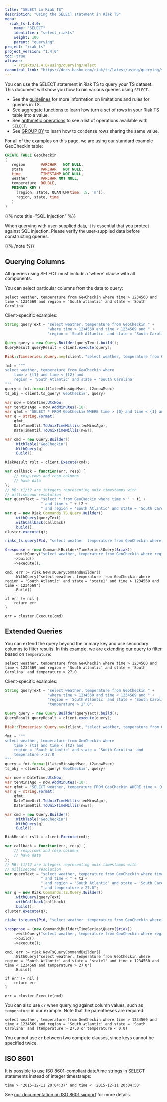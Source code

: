 ```yaml
---
title: "SELECT in Riak TS"
description: "Using the SELECT statement in Riak TS"
menu:
  riak_ts-1.4.0:
    name: "SELECT"
    identifier: "select_riakts"
    weight: 100
    parent: "querying"
project: "riak_ts"
project_version: "1.4.0"
toc: true
aliases:
    - /riakts/1.4.0/using/querying/select
canonical_link: "https://docs.basho.com/riak/ts/latest/using/querying/select"
---
```


[aggregate functions]: aggregate-functions/
[arithmetic operations]: arithmetic-operations/
[GROUP BY]: group-by/
[guidelines]: riak/ts/1.4.0/using/querying/guidelines
[iso8601]: ../../../timerepresentations/

You can use the SELECT statement in Riak TS to query your TS dataset. This document will show you how to run various queries using `SELECT`. 

* See the [guidelines] for more information on limitations and rules for queries in TS.
* See [aggregate functions] to learn how turn a set of rows in your Riak TS table into a value.
* See [arithmetic operations] to see a list of operations available with `SELECT`.
* See [GROUP BY] to learn how to condense rows sharing the same value.


For all of the examples on this page, we are using our standard example GeoCheckin table:

```sql
CREATE TABLE GeoCheckin
(
   region       VARCHAR   NOT NULL,
   state        VARCHAR   NOT NULL,
   time         TIMESTAMP NOT NULL,
   weather      VARCHAR NOT NULL,
   temperature  DOUBLE,
   PRIMARY KEY (
     (region, state, QUANTUM(time, 15, 'm')),
     region, state, time
   )
)
```

{{% note title="SQL Injection" %}}

When querying with user-supplied data, it is essential that you protect against SQL injection. Please verify the user-supplied data before constructing queries.

{{% /note %}}


## Querying Columns

All queries using SELECT must include a 'where' clause with all components.

You can select particular columns from the data to query:

```
select weather, temperature from GeoCheckin where time > 1234560 and time < 1234569 and region = 'South Atlantic' and state = 'South Carolina'
```

Client-specific examples:

```java
String queryText = "select weather, temperature from GeoCheckin " +
                   "where time > 1234560 and time < 1234569 and " +
                   "region = 'South Atlantic' and state = 'South Carolina'";

Query query = new Query.Builder(queryText).build();
QueryResult queryResult = client.execute(query);
```

```ruby
Riak::Timeseries::Query.new(client, "select weather, temperature from GeoCheckin where time > 1234560 and time < 1234569 and region = 'South Atlantic' and state = 'South Carolina'").issue!
```

```python
fmt = """
select weather, temperature from GeoCheckin where
    time > {t1} and time < {t2} and
    region = 'South Atlantic' and state = 'South Carolina'
"""
query = fmt.format(t1=tenMinsAgoMsec, t2=nowMsec)
ts_obj = client.ts_query('GeoCheckin', query)
```

```csharp
var now = DateTime.UtcNow;
var tenMinsAgo = now.AddMinutes(-10);
var qfmt = "SELECT * FROM GeoCheckin WHERE time > {0} and time < {1} and region = 'South Atlantic' and state = 'South Carolina'";
var q = string.Format(
    qfmt,
    DateTimeUtil.ToUnixTimeMillis(tenMinsAgo),
    DateTimeUtil.ToUnixTimeMillis(now));

var cmd = new Query.Builder()
    .WithTable("GeoCheckin")
    .WithQuery(q)
    .Build();

RiakResult rslt = client.Execute(cmd);
```

```javascript
var callback = function(err, resp) {
    // resp.rows and resp.columns
    // have data
};
// NB: t1/t2 are integers representing unix timestamps with
// millisecond resolution
var queryText = "select * from GeoCheckin where time > " + t1 +
                " and time < " + t2 +
                " and region = 'South Atlantic' and state = 'South Carolina'";
var q = new Riak.Commands.TS.Query.Builder()
    .withQuery(queryText)
    .withCallback(callback)
    .build();
cluster.execute(q);
```

```erlang
riakc_ts:query(Pid, "select weather, temperature from GeoCheckin where time > 1234560 and time < 1234569 and region = 'South Atlantic' and state = 'South Carolina'").
```

```php
$response = (new Command\Builder\TimeSeries\Query($riak))
    ->withQuery("select weather, temperature from GeoCheckin where region = 'South Atlantic' and state = 'state1' and time > 1234560 and time < 1234569")
    ->build()
    ->execute();
```

```golang
cmd, err := riak.NewTsQueryCommandBuilder()
    .WithQuery("select weather, temperature from GeoCheckin where region = 'South Atlantic' and state = 'state1' and time > 1234560 and time < 1234569")
    .Build()

if err != nil {
    return err
}

err = cluster.Execute(cmd)
```

## Extended Queries

You can extend the query beyond the primary key and use secondary columns to filter results. In this example, we are extending our query to filter based on `temperature`:

```
select weather, temperature from GeoCheckin where time > 1234560 and time < 1234569 and region = 'South Atlantic' and state = 'South Carolina' and temperature > 27.0
```

Client-specific examples:

```java
String queryText = "select weather, temperature from GeoCheckin " +
                   "where time > 1234560 and time < 1234569 and " +
                   "region = 'South Atlantic' and state = 'South Carolina' " +
                   "temperature > 27.0";

Query query = new Query.Builder(queryText).build();
QueryResult queryResult = client.execute(query);
```

```ruby
Riak::Timeseries::Query.new(client, "select weather, temperature from GeoCheckin where time > 1234560 and time < 1234569 and region = 'South Atlantic' and state = 'South Carolina' and temperature > 27.0").issue!
```

```python
fmt = """
select weather, temperature from GeoCheckin where
    time > {t1} and time < {t2} and
    region = 'South Atlantic' and state = 'South Carolina' and
    temperature > 27.0
"""
query = fmt.format(t1=tenMinsAgoMsec, t2=nowMsec)
ts_obj = client.ts_query('GeoCheckin', query)
```

```csharp
var now = DateTime.UtcNow;
var tenMinsAgo = now.AddMinutes(-10);
var qfmt = "SELECT weather, temperature FROM GeoCheckin WHERE time > {0} and time < {1} and region = 'South Atlantic' and state = 'South Carolina' and temperature > 27.0";
var q = string.Format(
    qfmt,
    DateTimeUtil.ToUnixTimeMillis(tenMinsAgo),
    DateTimeUtil.ToUnixTimeMillis(now));

var cmd = new Query.Builder()
    .WithTable("GeoCheckin")
    .WithQuery(q)
    .Build();

RiakResult rslt = client.Execute(cmd);
```

```javascript
var callback = function(err, resp) {
    // resp.rows and resp.columns
    // have data
};
// NB: t1/t2 are integers representing unix timestamps with
// millisecond resolution
var queryText = "select weather, temperature from GeoCheckin where time > " + t1 +
                " and time < " + t2 +
                " and region = 'South Atlantic' and state = 'South Carolina'" +
                " and temperature > 27.0";
var q = new Riak.Commands.TS.Query.Builder()
    .withQuery(queryText)
    .withCallback(callback)
    .build();
cluster.execute(q);
```

```erlang
riakc_ts:query(Pid, "select weather, temperature from GeoCheckin where time > 1234560 and time < 1234569 and region = 'South Atlantic' and state = 'South Carolina' and temperature > 27.0").
```

```php
$response = (new Command\Builder\TimeSeries\Query($riak))
    ->withQuery("select weather, temperature from GeoCheckin where region = 'South Atlantic' and state = 'state1' and time > 1234560 and time < 1234569 and temperature > 27.0")
    ->build()
    ->execute();
```

```golang
cmd, err := riak.NewTsQueryCommandBuilder()
    .WithQuery("select weather, temperature from GeoCheckin where region = 'South Atlantic' and state = 'state1' and time > 1234560 and time < 1234569 and temperature > 27.0")
    .Build()

if err != nil {
    return err
}

err = cluster.Execute(cmd)
```

You can also use `or` when querying against column values, such as `temperature` in our example. Note that the parentheses are required:

```
select weather, temperature from GeoCheckin where time > 1234560 and time < 1234569 and region = 'South Atlantic' and state = 'South Carolina' and (temperature > 27.0 or temperature < 0.0)
```

You cannot use `or` between two complete clauses, since keys cannot be specified twice.

## ISO 8601

It is possible to use ISO 8601-compliant date/time strings in SELECT statements instead of integer timestamps:

```
time > '2015-12-11 20:04:37' and time < '2015-12-11 20:04:50'
```

See [our documentation on ISO 8601 support][iso8601] for more details.